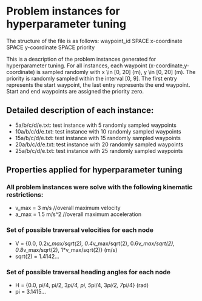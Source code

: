 # Problem instances for hyperparameter tuning
The structure of the file is as follows: 
waypoint_id SPACE x-coordinate SPACE y-coordinate SPACE priority

This is a description of the problem instances generated for hyperparameter tuning. For all instances, each waypoint (x-coordinate,y-coordinate) is sampled randomly with x \in [0, 20] (m), y \in [0, 20] (m). The priority is randomly sampled within the interval [0, 9]. The first entry represents the start waypoint, the last entry represents the end waypoint. Start and end waypoints are assigned the priority zero.

## Detailed description of each instance:
- 5a/b/c/d/e.txt: test instance with 5 randomly sampled waypoints
- 10a/b/c/d/e.txt: test instance with 10 randomly sampled waypoints
- 15a/b/c/d/e.txt: test instance with 15 randomly sampled waypoints
- 20a/b/c/d/e.txt: test instance with 20 randomly sampled waypoints
- 25a/b/c/d/e.txt: test instance with 25 randomly sampled waypoints

## Properties applied for hyperparameter tuning
### All problem instances were solve with the following kinematic restrictions:
- v_max = 3 m/s //overall maximum velocity
- a_max = 1.5 m/s^2 //overall maximum acceleration

### Set of possible traversal velocities for each node
- V = {0.0, 0.2*v_max/sqrt(2), 0.4*v_max/sqrt(2), 0.6*v_max/sqrt(2), 0.8*v_max/sqrt(2), 1*v_max/sqrt(2)}  (m/s)
- sqrt(2) = 1.4142...

### Set of possible traversal heading angles for each node
- H = {0.0, pi/4, pi/2, 3*pi/4, pi, 5*pi/4, 3*pi/2, 7*pi/4}  (rad)
- pi = 3.1415...
